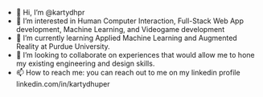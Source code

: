 - 👋 Hi, I’m @kartydhpr
- 👀 I’m interested in Human Computer Interaction, Full-Stack Web App development, Machine Learning, and Videogame development
- 🌱 I’m currently learning Applied Machine Learning and Augmented Reality at Purdue University.
- 💞️ I’m looking to collaborate on experiences that would allow me to hone my existing engineering and design skills.
- 📫 How to reach me: you can reach out to me on my linkedin profile linkedin.com/in/kartydhuper

<!---
kartydhpr/kartydhpr is a ✨ special ✨ repository because its `README.md` (this file) appears on your GitHub profile.
You can click the Preview link to take a look at your changes.
--->
